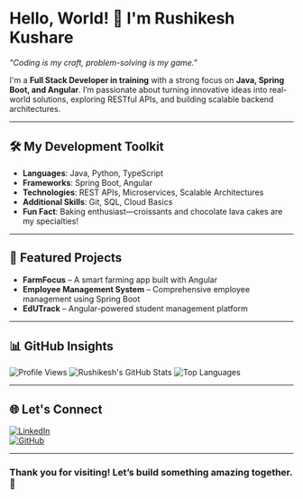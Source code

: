 # Hello, World! 👋 I'm Rushikesh Kushare

_"Coding is my craft, problem-solving is my game."_

I'm a **Full Stack Developer in training** with a strong focus on **Java, Spring Boot, and Angular**. I’m passionate about turning innovative ideas into real-world solutions, exploring RESTful APIs, and building scalable backend architectures.

---

## 🛠️ My Development Toolkit
- **Languages**: Java, Python, TypeScript
- **Frameworks**: Spring Boot, Angular
- **Technologies**: REST APIs, Microservices, Scalable Architectures
- **Additional Skills**: Git, SQL, Cloud Basics
- **Fun Fact**: Baking enthusiast—croissants and chocolate lava cakes are my specialties!

---

## 🚀 Featured Projects
- **FarmFocus** – A smart farming app built with Angular
- **Employee Management System** – Comprehensive employee management using Spring Boot
- **EdUTrack** – Angular-powered student management platform

---

## 📊 GitHub Insights
![Profile Views](https://komarev.com/ghpvc/?username=rushi0n&color=blue)
![Rushikesh's GitHub Stats](https://github-readme-stats.vercel.app/api?username=rushi0n&show_icons=true&theme=radical)
![Top Languages](https://github-readme-stats.vercel.app/api/top-langs/?username=rushi0n&layout=compact&theme=radical)

---

## 🌐 Let's Connect
[![LinkedIn](https://img.shields.io/badge/-LinkedIn-blue?style=flat-square&logo=LinkedIn&logoColor=white&link=https://www.linkedin.com/in/rushikeshkushare/)](https://www.linkedin.com/in/rushikeshkushare/)  
[![GitHub](https://img.shields.io/badge/GitHub-rushi0n-blue?style=flat-square&logo=github)](https://github.com/rushi0n)

---

### Thank you for visiting! Let’s build something amazing together. 🚀
